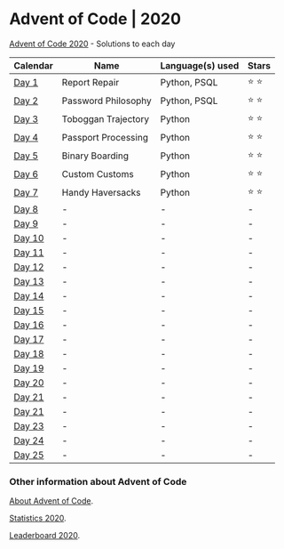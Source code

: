 # Advent of Code | 2020

[Advent of Code 2020](https://adventofcode.com/2020) - Solutions to each day

|Calendar|Name|Language(s) used|Stars|
|---|---|---|---|
|[Day 1](https://adventofcode.com/2020/day/1)|Report Repair|Python, PSQL|:star: :star:|
|[Day 2](https://adventofcode.com/2020/day/2)|Password Philosophy|Python, PSQL|:star: :star:|
|[Day 3](https://adventofcode.com/2020/day/3)|Toboggan Trajectory|Python|:star: :star:|
|[Day 4](https://adventofcode.com/2020/day/4)|Passport Processing|Python|:star: :star:|
|[Day 5](https://adventofcode.com/2020/day/5)|Binary Boarding|Python|:star: :star:|
|[Day 6](https://adventofcode.com/2020/day/6)|Custom Customs|Python|:star: :star:|
|[Day 7](https://adventofcode.com/2020/day/7)|Handy Haversacks|Python|:star: :star:|
|[Day 8](https://adventofcode.com/2020/day/8)|-|-|-|-|
|[Day 9](https://adventofcode.com/2020/day/9)|-|-|-|-|
|[Day 10](https://adventofcode.com/2020/day/10)|-|-|-|-|
|[Day 11](https://adventofcode.com/2020/day/11)|-|-|-|-|
|[Day 12](https://adventofcode.com/2020/day/12)|-|-|-|-|
|[Day 13](https://adventofcode.com/2020/day/13)|-|-|-|-|
|[Day 14](https://adventofcode.com/2020/day/14)|-|-|-|-|
|[Day 15](https://adventofcode.com/2020/day/15)|-|-|-|-|
|[Day 16](https://adventofcode.com/2020/day/16)|-|-|-|-|
|[Day 17](https://adventofcode.com/2020/day/17)|-|-|-|-|
|[Day 18](https://adventofcode.com/2020/day/18)|-|-|-|-|
|[Day 19](https://adventofcode.com/2020/day/19)|-|-|-|-|
|[Day 20](https://adventofcode.com/2020/day/20)|-|-|-|-|
|[Day 21](https://adventofcode.com/2020/day/21)|-|-|-|-|
|[Day 21](https://adventofcode.com/2020/day/22)|-|-|-|-|
|[Day 23](https://adventofcode.com/2020/day/23)|-|-|-|-|
|[Day 24](https://adventofcode.com/2020/day/24)|-|-|-|-|
|[Day 25](https://adventofcode.com/2020/day/25)|-|-|-|-|


### Other information about **Advent of Code**

[About Advent of Code](https://adventofcode.com/2020/about).

[Statistics 2020](https://adventofcode.com/2020/stats).

[Leaderboard 2020](https://adventofcode.com/2020/leaderboard).
